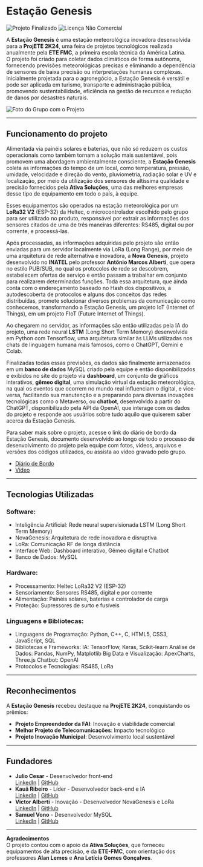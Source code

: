 # Estação Genesis
![Projeto Finalizado](https://img.shields.io/badge/Status-Finalizado-brightgreen)
![Licença Não Comercial](https://img.shields.io/badge/Licen%C3%A7a-N%C3%A3o--Comercial-red)

A **Estação Genesis** é uma estação meteorológica inovadora desenvolvida para a **ProjETE 2K24**, uma feira de projetos tecnológicos realizada anualmente pela **ETE FMC**, a primeira escola técnica da América Latina.  
O projeto foi criado para coletar dados climáticos de forma autônoma, fornecendo previsões meteorológicas precisas e eliminando a dependência de sensores de baixa precisão ou interpretações humanas complexas.  
Inicialmente projetada para o agronegócio, a Estação Genesis é versátil e pode ser aplicada em turismo, transporte e administração pública, promovendo sustentabilidade, eficiência na gestão de recursos e redução de danos por desastres naturais.

![Foto do Grupo com o Projeto](caminho_para_a_imagem_dentro_do_repositório)

---

## Funcionamento do projeto

Alimentada via painéis solares e baterias, que não só reduzem os custos operacionais como também tornam a solução mais sustentável, pois promovem uma abordagem ambientalmente consciente, a **Estação Genesis** coleta as informações do tempo de um local, como temperatura, pressão, umidade, velocidade e direção do vento, pluviometria, radiação solar e UV e localização, por meio da utilização dos sensores de altíssima qualidade e precisão fornecidos pela **Ativa Soluções**, uma das melhores empresas desse tipo de equipamento em todo o país, à equipe.

Esses equipamentos são operados na estação meteorológica por um **LoRa32 V2** (ESP-32) da Heltec, o microcontrolador escolhido pelo grupo para ser utilizado no produto, responsável por extrair as informações dos sensores citados de uma de três maneiras diferentes: RS485, digital ou por corrente, e processá-las.

Após processadas, as informações adquiridas pelo projeto são então enviadas para um servidor localmente via LoRa (Long Range), por meio de uma arquitetura de rede alternativa e inovadora, a **Nova Genesis**, projeto desenvolvido no **INATEL** pelo professor **Antônio Marcos Alberti**, que opera no estilo PUB/SUB, no qual os protocolos de rede se descobrem, estabelecem ofertas de serviço e então passam a trabalhar em conjunto para realizarem determinadas funções. Toda essa arquitetura, que ainda conta com o endereçamento baseado no Hash dos dispositivos, a autodescoberta de protocolos e alguns dos conceitos das redes distribuídas, promete solucionar diversos problemas da comunicação como conhecemos, transformando a Estação Genesis, um projeto IoT (Internet of Things), em um projeto FIoT (Future Internet of Things).

Ao chegarem no servidor, as informações são então utilizadas pela IA do projeto, uma rede neural **LSTM** (Long Short Term Memory) desenvolvida em Python com Tensorflow, uma arquitetura similar às LLMs utilizadas nos chats de linguagem humana mais famosos, como o ChatGPT, Gemini e Colab.

Finalizadas todas essas previsões, os dados são finalmente armazenados em um **banco de dados** MySQL criado pela equipe e então disponibilizados e exibidos no site do projeto via **dashboard**, um conjunto de gráficos interativos, **gêmeo digital**, uma simulação virtual da estação meteorológica, na qual os eventos que ocorrem no mundo real influenciam o digital, e vice-versa, facilitando sua manutenção e a preparando para diversas inovações tecnológicas como o Metaverso, ou **chatbot**, desenvolvido a partir do ChatGPT, disponibilizado pela API da OpenAI, que interage com os dados do projeto e responde aos usuários sobre tudo aquilo que quiserem saber acerca da Estação Genesis.

Para saber mais sobre o projeto, acesse o link do diário de bordo da Estação Genesis, documento desenvolvido ao longo de todo o processo de desenvolvimento do projeto pela equipe com fotos, vídeos, arquivos e versões dos códigos utilizados, ou assista ao vídeo gravado pelo grupo.
- [Diário de Bordo](https://powerful-borogovia-5d3.notion.site/Di-rio-de-Bordo-b80a633d32ad4d6d85510eee0a9d1a12)
- [Vídeo](https://youtu.be/wb_kGaT5vpk?si=zksXfxjZhVxrBi8B)

---

## Tecnologias Utilizadas

### Software:
- Inteligência Artificial: Rede neural supervisionada LSTM (Long Short Term Memory)
- NovaGenesis: Arquitetura de rede inovadora e disruptiva
- LoRa: Comunicação RF de longa distância
- Interface Web: Dashboard interativo, Gêmeo digital e Chatbot
- Banco de Dados: MySQL 

### Hardware:
- Processamento: Heltec LoRa32 V2 (ESP-32)
- Sensoriamento: Sensores RS485, digital e por corrente
- Alimentação: Painéis solares, baterias e controlador de carga
- Proteção: Supressores de surto e fusíveis

### Linguagens e Bibliotecas:
- Linguagens de Programação: Python, C++, C, HTML5, CSS3, JavaScript, SQL
- Bibliotecas e Frameworks:
  IA: TensorFlow, Keras, Scikit-learn
  Análise de Dados: Pandas, NumPy, Matplotlib
  Big Data e Visualização: ApexCharts, Three.js
  Chatbot: OpenAI
- Protocolos e Tecnologias: RS485, LoRa

---

## Reconhecimentos

A **Estação Genesis** recebeu destaque na **ProjETE 2K24**, conquistando os prêmios:
- **Projeto Empreendedor da FAI**: Inovação e viabilidade comercial
- **Melhor Projeto de Telecomunicações**: Impacto tecnológico
- **Projeto Inovação Municipal**: Desenvolvimento local sustentável

---

## Fundadores

- **Julio Cesar** - Desenvolvedor front-end  
  [LinkedIn](https://www.linkedin.com/in/julio-cesar-magalhães-3a3542277/) | [GitHub](https://github.com/PkJulioETE)  
- **Kauã Ribeiro** - Líder - Desenvolvedor back-end e IA  
  [LinkedIn](https://www.linkedin.com/in/kaua-ribeiro17/) | [GitHub](https://github.com/Kauakim)  
- **Victor Alberti** - Inovação - Desenvolvedor NovaGenesis e LoRa  
  [LinkedIn](https://www.linkedin.com/in/victor-alexandre-de-jesus-alberti-328686288/) | [GitHub](https://github.com/Scalifax)  
- **Samuel Vono** - Desenvolvedor MySQL  
  [LinkedIn](https://www.linkedin.com/in/samuel-vono/) | [GitHub](https://github.com/Samelkk)  

---

**Agradecimentos**  
O projeto contou com o apoio da **Ativa Soluções**, que forneceu equipamentos de alta precisão, e da **ETE-FMC**, com orientação dos professores **Alan Lemes** e **Ana Letícia Gomes Gonçalves**.  
